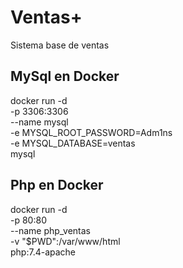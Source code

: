 # Ventas+

Sistema base de ventas

## MySql en Docker

docker run -d \
-p 3306:3306 \
--name mysql \
-e MYSQL_ROOT_PASSWORD=Adm1ns \
-e MYSQL_DATABASE=ventas \
mysql

## Php en Docker

docker run -d \
-p 80:80 \
--name php_ventas \
-v "$PWD":/var/www/html \
php:7.4-apache
